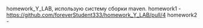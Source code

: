 homework_Y_LAB, использую систему сборки maven.
homework1 - https://github.com/foreverStudent333/homework_Y_LAB/pull/4
homework2 - 
